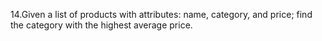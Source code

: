 14.Given a list of products with attributes: name, category, and price; find the category with the highest average
price.